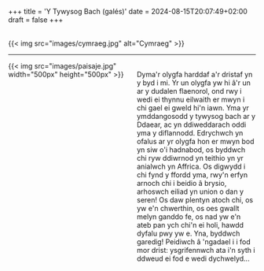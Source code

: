 +++
title = 'Y Tywysog Bach (galés)'
date = 2024-08-15T20:07:49+02:00
draft = false
+++

<br/>
{{< img src="images/cymraeg.jpg" alt="Cymraeg" >}}

-----------------------

<div style="display: flex; align-items: flex-start;">
  <div style="flex: 1; margin-right: 20px;">
    {{< img src="images/paisaje.jpg" width="500px" height="500px"  >}}
  </div>
  <div style="flex: 1;">
<br/>
Dyma'r olygfa harddaf a'r dristaf yn y byd i mi. Yr un olygfa yw hi â'r 
    un ar y dudalen flaenorol, ond rwy i wedi ei thynnu eilwaith er mwyn i chi 
    gael ei gweld hi'n iawn. Yma yr ymddangosodd y tywysog bach ar y Ddaear, ac 
    yn ddiweddarach oddi yma y diflannodd.
Edrychwch yn ofalus ar yr olygfa hon er mwyn bod yn siw o'i hadnabod, os 
    byddwch chi ryw ddiwrnod yn teithio yn yr anialwch yn Affrica.
Os digwydd i chi fynd y ffordd yma, rwy'n erfyn arnoch chi i beidio â 
    brysio, arhoswch eiliad yn union o dan y seren! Os daw plentyn atoch chi, 
    os yw e'n chwerthin, os oes gwallt melyn ganddo fe, os nad yw e'n ateb pan 
    ych chi'n ei holi, hawdd dyfalu pwy yw e. Yna, byddwch garedig! Peidiwch â 
    'ngadael i i fod mor drist: ysgrifennwch ata i'n syth i ddweud ei fod e wedi 
    dychwelyd...
   </div>
</div>